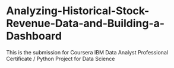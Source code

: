 # Analyzing-Historical-Stock-Revenue-Data-and-Building-a-Dashboard
This is the submission for Coursera IBM Data Analyst Professional Certificate / Python Project for Data Science
